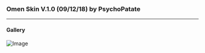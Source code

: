 ### Omen Skin V.1.0 (09/12/18) by PsychoPatate
---

#### Gallery
![Image](https://i.imgur.com/D8HEAOD.jpg)